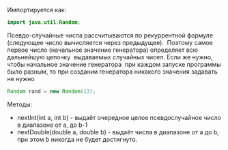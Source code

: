 Импортируется как:
```Java
import java.util.Random;
```

Псевдо-случайные числа рассчитываются по рекуррентной формуле (следующее число вычисляется через предыдущее).  Поэтому самое первое число (начальное значение генератора) определяет всю дальнейшую цепочку  выдаваемых случайных чисел. Если же нужно, чтобы начальное значение генератора  при каждом запуске программы было разным, то при создании генератора никакого значения задавать не нужно

```Java
Random rand = new Random(13);
```
Методы:
- nextInt(int a, int b) - выдаёт очередное целое псевдослучайное число в диапазоне от a, до b-1
- nextDouble(double a, double b) - выдаёт числа в диапазоне от a до b, при этом b никогда не будет достигнуто. 